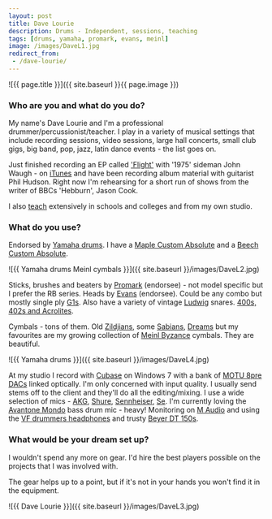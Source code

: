 ```yaml
---
layout: post
title: Dave Lourie
description: Drums - Independent, sessions, teaching
tags: [drums, yamaha, promark, evans, meinl]
image: /images/DaveL1.jpg
redirect_from:
 - /dave-lourie/
---
```


![{{ page.title }}]({{ site.baseurl }}{{ page.image }})

### Who are you and what do you do?

My name's Dave Lourie and I'm a  professional drummer/percussionist/teacher. I play in a variety of musical settings that include recording sessions, video sessions, large hall concerts, small club gigs, big band, pop, jazz, latin dance events  - the list goes on.

Just finished recording an EP called ['Flight'](http://amzn.to/1VQl3nw) with '1975' sideman John Waugh - on [iTunes](https://geo.itunes.apple.com/gb/album/flight-ep/id1041026561?mt=1&app=music) and have been recording album material with guitarist Phil Hudson.
Right now I'm rehearsing for a short run of shows from the writer of BBCs 'Hebburn', Jason Cook.

I also [teach](http://newcastledrumtuition.co.uk/) extensively in schools and colleges and from my own studio.

### What do you use?

Endorsed by [Yamaha drums](http://amzn.to/1Wkjij0). I have a [Maple Custom Absolute](http://usa.yamaha.com/product_archive/drums/maple_custom_absolute/?mode=model) and a [Beech Custom Absolute](http://usa.yamaha.com/product_archive/drums/beech_custom_absolute/?mode=model).

![{{ Yamaha drums Meinl cymbals }}]({{ site.baseurl }}/images/DaveL2.jpg)

Sticks, brushes and beaters by [Promark](http://www.promark.com/) (endorsee) - not model specific but I prefer the RB series.
Heads by [Evans](http://www.evansdrumheads.com/) (endorsee). Could be any combo but mostly single ply [G1s](http://amzn.to/1WkjvCF). Also have a variety of vintage [Ludwig](http://www.ludwig-drums.com/) snares. [400s, 402s and Acrolites](http://www.mikedolbear.com/story.asp?StoryID=547&Source=Archive&txtSearch).

Cymbals - tons of them. Old [Zildjians](http://zildjian.com/), some [Sabians](http://www.sabian.com/en/home), [Dreams](http://www.dreamcymbals.com/) but  my favourites are my growing collection of [Meinl Byzance](http://meinlcymbals.com/cymbal-series/byzance-brilliant) cymbals. They are beautiful.

![{{ Yamaha drums }}]({{ site.baseurl }}/images/DaveL4.jpg)

At my studio I record with [Cubase](http://amzn.to/1WkjyhV) on Windows 7 with a bank of [MOTU 8pre DACs](http://amzn.to/1WkjDlG) linked optically. I'm only concerned with input quality. I usually send stems off to the client and they'll do all the editing/mixing. I use a wide selection of mics - [AKG](http://uk.akg.com/akg-homepage-uk.html), [Shure](http://www.shure.co.uk/), [Sennheiser](http://en-uk.sennheiser.com/), [Se](http://www.seelectronics.com/se-microphones/). I'm currently loving the [Avantone Mondo](http://amzn.to/1VQlhe9) bass drum mic - heavy! Monitoring on [M Audio](http://www.m-audio.com/) and using the [VF drummers headphones](http://amzn.to/1WkjK0E) and trusty [Beyer DT 150s](http://amzn.to/1WkjM8T).

### What would be your dream set up?

I wouldn't spend any more on gear. I'd hire the best players possible on the projects that I was involved with.

The gear helps up to a point, but if it's not in your hands you won't find it in the equipment.

![{{ Dave Lourie }}]({{ site.baseurl }}/images/DaveL3.jpg)
